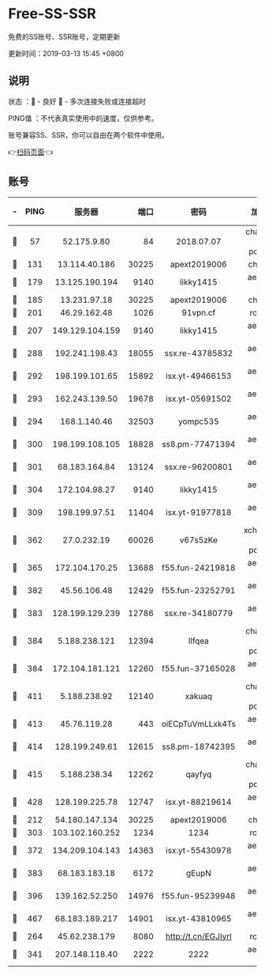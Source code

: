 # Free-SS-SSR

免费的SS账号、SSR账号，定期更新

更新时间：2019-03-13 15:45 +0800

## 说明

状态     ：🙂 - 良好 🙁 - 多次连接失败或连接超时

PING值   ：不代表真实使用中的速度，仅供参考。

账号兼容SS、SSR，你可以自由在两个软件中使用。

👉[扫码页面](https://liesauer.github.io/Free-SS-SSR/)👈

## 账号

|-|PING|服务器|端口|密码|加密方式|区域|
|:----:|:----:|:-----:|-----:|:----:|:----:|:----:|
|🙂|57|52.175.9.80|84|2018.07.07|chacha20-ietf-poly1305|HK|
|🙂|131|13.114.40.186|30225|apext2019006|chacha20|JP|
|🙂|179|13.125.190.194|9140|likky1415|aes-256-cfb|KR|
|🙂|185|13.231.97.18|30225|apext2019006|chacha20|JP|
|🙂|201|46.29.162.48|1026|91vpn.cf|rc4-md5|RU|
|🙂|207|149.129.104.159|9140|likky1415|aes-256-cfb|HK|
|🙂|288|192.241.198.43|18055|ssx.re-43785832|aes-256-cfb|US|
|🙂|292|198.199.101.65|15892|isx.yt-49466153|aes-256-cfb|US|
|🙂|293|162.243.139.50|19678|isx.yt-05691502|aes-256-cfb|US|
|🙂|294|168.1.140.46|32503|yompc535|aes-256-cfb|AU|
|🙂|300|198.199.108.105|18828|ss8.pm-77471394|aes-256-cfb|US|
|🙂|301|68.183.164.84|13124|ssx.re-96200801|aes-256-cfb|US|
|🙂|304|172.104.98.27|9140|likky1415|aes-256-cfb|JP|
|🙂|309|198.199.97.51|11404|isx.yt-91977818|aes-256-cfb|US|
|🙂|362|27.0.232.19|60026|v67s5zKe|xchacha20-ietf-poly1305|HK|
|🙂|365|172.104.170.25|13688|f55.fun-24219818|aes-256-cfb|SG|
|🙂|382|45.56.106.48|12429|f55.fun-23252791|aes-256-cfb|US|
|🙂|383|128.199.129.239|12786|ssx.re-34180779|aes-256-cfb|SG|
|🙂|384|5.188.238.121|12394|llfqea|chacha20-ietf-poly1305|BR|
|🙂|384|172.104.181.121|12260|f55.fun-37165028|aes-256-cfb|SG|
|🙂|411|5.188.238.92|12140|xakuaq|chacha20-ietf-poly1305|BR|
|🙂|413|45.76.119.28|443|oiECpTuVmLLxk4Ts|aes-256-cfb|AU|
|🙂|414|128.199.249.61|12615|ss8.pm-18742395|aes-256-cfb|SG|
|🙂|415|5.188.238.34|12262|qayfyq|chacha20-ietf-poly1305|BR|
|🙂|428|128.199.225.78|12747|isx.yt-88219614|aes-256-cfb|SG|
|🙂|212|54.180.147.134|30225|apext2019006|chacha20|KR|
|🙂|303|103.102.160.252|1234|1234|rc4-md5|JP|
|🙂|372|134.209.104.143|14363|isx.yt-55430978|aes-256-cfb|SG|
|🙂|383|68.183.183.18|6172|gEupN|aes-256-cfb|SG|
|🙂|396|139.162.52.250|14976|f55.fun-95239948|aes-256-cfb|SG|
|🙂|467|68.183.189.217|14901|isx.yt-43810965|aes-256-cfb|SG|
|🙁|264|45.62.238.179|8080|http://t.cn/EGJIyrl|rc4-md5|CA|
|🙁|341|207.148.118.40|2222|2222|aes-256-cfb|SG|
